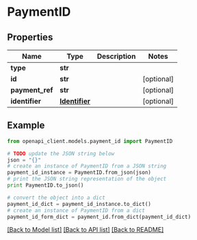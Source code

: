 # PaymentID


## Properties
Name | Type | Description | Notes
------------ | ------------- | ------------- | -------------
**type** | **str** |  | 
**id** | **str** |  | [optional] 
**payment_ref** | **str** |  | [optional] 
**identifier** | [**Identifier**](Identifier.md) |  | [optional] 

## Example

```python
from openapi_client.models.payment_id import PaymentID

# TODO update the JSON string below
json = "{}"
# create an instance of PaymentID from a JSON string
payment_id_instance = PaymentID.from_json(json)
# print the JSON string representation of the object
print PaymentID.to_json()

# convert the object into a dict
payment_id_dict = payment_id_instance.to_dict()
# create an instance of PaymentID from a dict
payment_id_form_dict = payment_id.from_dict(payment_id_dict)
```
[[Back to Model list]](../README.md#documentation-for-models) [[Back to API list]](../README.md#documentation-for-api-endpoints) [[Back to README]](../README.md)


